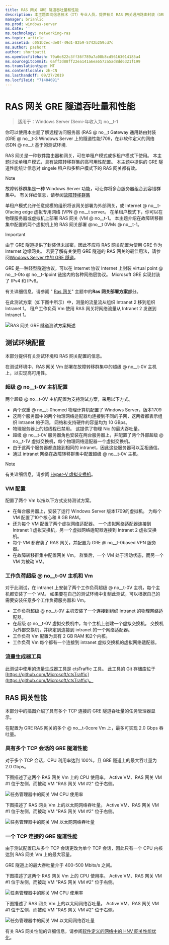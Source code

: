 ```yaml
---
title: RAS 网关 GRE 隧道吞吐量和性能
description: 本主题面向信息技术（IT）专业人员，提供有关 RAS 网关通用路由封装（GRE）隧道的吞吐量性能信息。
manager: brianlic
ms.prod: windows-server
ms.date: ''
ms.technology: networking-ras
ms.topic: article
ms.assetid: c051b2ec-de0f-49d1-82b9-5742b259cd7c
ms.author: pashort
author: shortpatti
ms.openlocfilehash: 79a6e822c3ff36f789a7a08b8cd56163014185a4
ms.sourcegitcommit: 6aff3d88ff22ea141a6ea6572a5ad8dd6321f199
ms.translationtype: MT
ms.contentlocale: zh-CN
ms.lasthandoff: 09/27/2019
ms.locfileid: "71404691"
---
```

# <a name="ras-gateway-gre-tunnel-throughput-and-performance"></a>RAS 网关 GRE 隧道吞吐量和性能

>适用于：Windows Server \(Semi-年收入为 no__t-1

你可以使用本主题了解远程访问服务器 \(RAS @ no__t Gateway 通用路由封装 \(GRE @ no__t-3 Windows Server 上的隧道性能1709，在非软件定义的网络 \(SDN @ no__t 基于的测试环境.

RAS 网关是一种软件路由器和网关，可在单租户模式或多租户模式下使用。 本主题讨论单租户模式，具有故障转移群集的高可用性配置。 本主题中提供的 GRE 隧道性能统计信息对 singele 租户和多租户模式下的 RAS 网关都有效。

>[!NOTE]
>故障转移群集是一种 Windows Server 功能，可让你将多台服务器组合到容错群集中。 有关详细信息，请参阅[故障转移群集](../../../failover-clustering/failover-clustering-overview.md)

单租户模式允许任意规模的组织将该网关部署为外部网关，或 Internet @ no__t-0facing edge 虚拟专用网络 \(VPN @ no__t server。 在单租户模式下，你可以在物理服务器或虚拟机上部署 RAS 网关 \(VM @ no__t-1。 本主题介绍在故障转移群集中配置的两个虚拟机上的 RAS 网关部署 @no__t 0VMs @ no__t-1。

>[!IMPORTANT]
>由于 GRE 隧道提供了封装但未加密，因此不应将 RAS 网关配置为使用 GRE 作为 Internet 边缘网关。 若要了解有关使用 GRE 隧道的 RAS 网关的最佳用法，请参阅[Windows Server 中的 GRE 隧道](gre-tunneling-windows-server.md)。

GRE 是一种轻型隧道协议，可以在 Internet 协议 Internet 上封装 virtual point @ no__t-0to @ no__t-1point 链接内的各种网络层协议。 Microsoft GRE 实现封装了 IPv4 和 IPv6。

有关详细信息，请参阅 " [Ras 网关](https://docs.microsoft.com/windows-server/remote/remote-access/ras-gateway/ras-gateway#bkmk_deploy)" 主题中的**Ras 网关部署方案**部分。 

在此测试方案（如下图中所示）中，测量的流量流从组织 Intranet 2 移到组织 Intranet 1。 租户工作负荷 Vm 使用 RAS 网关将网络流量从 Intranet 2 发送到 Intranet 1。

![RAS 网关 GRE 隧道测试方案概述](../../media/GRE-Tunnel-Perf/Gre-Infrastructure.jpg)

## <a name="test-environment-configuration"></a>测试环境配置

本部分提供有关测试环境和 RAS 网关配置的信息。

在测试环境中，RAS 网关 Vm 部署在故障转移群集中的超级 @ no__t-0V 主机上，以实现高可用性。

### <a name="hyper-v-host-configuration"></a>超级 @ no__t-0V 主机配置

两个超级 @ no__t-0V 主机配置为支持测试方案，采用以下方式。 

- 两个双重 @ no__t-0homed 物理计算机配置了 Windows Server，版本1709
- 这两个服务器中的两个物理网络适配器均连接到不同的子网，这两者都表示组织 Intranet 的子网。 网络和支持硬件的容量均为 10 GBps。
- 物理服务器上的超线程已禁用。 这提供了物理 Nic 的最大吞吐量。
- 超级 @ no__t-0V 服务器角色安装在两台服务器上，并配置了两个外部超级 @ no__t-1V 虚拟交换机，每个物理网络适配器一个虚拟交换机。
- 由于这两个服务器都连接到相同的 intranet，因此这些服务器可以互相通信。
- 通过 intranet 网络在故障转移群集中配置超级 @ no__t-0V 主机。 

>[!NOTE]
>有关详细信息，请参阅 [Hyper-V 虚拟交换机](https://docs.microsoft.com/windows-server/virtualization/hyper-v-virtual-switch/hyper-v-virtual-switch)。

### <a name="vm-configuration"></a>VM 配置

配置了两个 Vm 以按以下方式支持测试方案。

- 在每台服务器上，安装了运行 Windows Server 版本1709的虚拟机。 为每个 VM 配置了10个核心和 8 GB RAM。
- 还为每个 VM 配置了两个虚拟网络适配器。 一个虚拟网络适配器连接到 Intranet 1 虚拟交换机，另一个虚拟网络适配器连接到 Intranet 2 虚拟交换机。
- 每个 VM 都安装了 RAS 网关，并配置为 GRE @ no__t-0based VPN 服务器。
- 在故障转移群集中配置网关 Vm。 群集后，一个 VM 处于活动状态，而另一个 VM 为被动 VM。

### <a name="workload-hyper-v-hosts-and-vms"></a>工作负荷超级 @ no__t-0V 主机和 Vm

对于此测试，在 intranet 上安装了两个工作负荷超级 @ no__t-0V 主机，每个主机都安装了一个 VM。 如果要在自己的测试环境中复制此测试，可以根据自己的需要安装任意多个工作负荷服务器和 Vm。

- 工作负荷超级 @ no__t-0V 主机安装了一个连接到组织 Intranet 的物理网络适配器。
- 在超级 @ no__t-0V 虚拟交换机中，每个主机上创建一个虚拟交换机。 交换机为外部交换机，并绑定到连接到 intranet 的一个网络适配器。
- 工作负荷 Vm 配置为具有 2 GB RAM 和2个内核。
- 工作负荷 Vm 每个都有一个连接到 intranet 虚拟交换机的虚拟网络适配器。

### <a name="traffic-generator-tool"></a>流量生成器工具

此测试中使用的流量生成器工具是 ctsTraffic 工具。 此工具的 Git 存储库位于[https://github.com/Microsoft/ctsTraffic](https://github.com/Microsoft/ctsTraffic)。

## <a name="ras-gateway-performance"></a>RAS 网关性能

本部分中的插图介绍了具有多个 TCP 连接的 GRE 隧道吞吐量的任务管理器显示。

在配置为 GRE RAS 网关的多个 @ no__t-0core Vm 上，最多可实现 2.0 Gbps 吞吐量。

### <a name="gre-tunnel-performance-with-multiple-tcp-sessions"></a>具有多个 TCP 会话的 GRE 隧道性能

对于多个 TCP 会话，CPU 利用率达到 100%，且 GRE 隧道上的最大吞吐量为 2.0 Gbps。

下图描述了这两个 RAS 网关 Vm 上的 CPU 使用率。 Active VM、RAS 网关 VM #1 位于左侧，而被动 VM "RAS 网关 VM #2" 位于右侧。

![任务管理器中的网关 VM CPU 使用率](../../media/GRE-Tunnel-Perf/Gre-Tunnel-01.jpg)

下图描述了 RAS 网关 Vm 上的以太网网络吞吐量。 Active VM、RAS 网关 VM #1 位于左侧，而被动 VM "RAS 网关 VM #2" 位于右侧。

![任务管理器中的网关 VM 以太网网络吞吐量](../../media/GRE-Tunnel-Perf/Gre-Tunnel-02.jpg)


### <a name="gre-tunnel-performance-with-one-tcp-connection"></a>一个 TCP 连接的 GRE 隧道性能

由于测试配置已从多个 TCP 会话更改为单个 TCP 会话，因此只有一个 CPU 内核达到 RAS 网关 Vm 上的最大容量。

GRE 隧道上的最大吞吐量介于 400-500 Mbits/s 之间。

下图描述了这两个 RAS 网关 Vm 上的 CPU 使用率。 Active VM、RAS 网关 VM #1 位于左侧，而被动 VM "RAS 网关 VM #2" 位于右侧。

![任务管理器中的网关 VM CPU 使用率](../../media/GRE-Tunnel-Perf/Gre-Tunnel-03.jpg)


下图描述了 RAS 网关 Vm 上的以太网网络吞吐量。 Active VM、RAS 网关 VM #1 位于左侧，而被动 VM "RAS 网关 VM #2" 位于右侧。

![任务管理器中的网关 VM 以太网网络吞吐量](../../media/GRE-Tunnel-Perf/Gre-Tunnel-04.jpg)

有关 RAS 网关性能的详细信息，请参阅[软件定义的网络中的 HNV 网关性能优化](https://docs.microsoft.com/windows-server/administration/performance-tuning/subsystem/software-defined-networking/hnv-gateway-performance)。